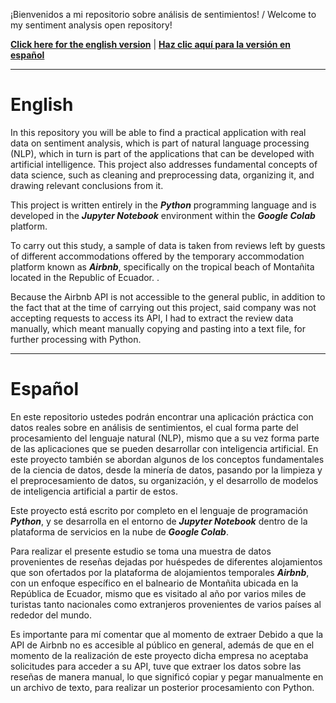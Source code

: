 ¡Bienvenidos a mi repositorio sobre an&aacute;lisis de sentimientos! / Welcome to my sentiment analysis open repository!

[**Click here for the english version**](#english) | [**Haz clic aquí para la versión en español**](#español)

---

# English

In this repository you will be able to find a practical application with real data on sentiment analysis, which is part of natural language processing (NLP), which in turn is part of the applications that can be developed with artificial intelligence. This project also addresses fundamental concepts of data science, such as cleaning and preprocessing data, organizing it, and drawing relevant conclusions from it.

This project is written entirely in the ***Python*** programming language and is developed in the ***Jupyter Notebook*** environment within the ***Google Colab*** platform.

To carry out this study, a sample of data is taken from reviews left by guests of different accommodations offered by the temporary accommodation platform known as ***Airbnb***, specifically on the tropical beach of Montañita located in the Republic of Ecuador. .

Because the Airbnb API is not accessible to the general public, in addition to the fact that at the time of carrying out this project, said company was not accepting requests to access its API, I had to extract the review data manually, which meant manually copying and pasting into a text file, for further processing with Python.

---

# Español

En este repositorio ustedes podrán encontrar una aplicación práctica con datos reales sobre en análisis de sentimientos, el cual forma parte del procesamiento del lenguaje natural (NLP), mismo que a su vez forma parte de las aplicaciones que se pueden desarrollar con inteligencia artificial. En este proyecto también se abordan algunos de los conceptos fundamentales de la ciencia de datos, desde la minería de datos, pasando por la limpieza y el preprocesamiento de datos, su organización, y el desarrollo de modelos de inteligencia artificial a partir de estos.

Este proyecto está escrito por completo en el lenguaje de programación ***Python***, y se desarrolla en el entorno de ***Jupyter Notebook*** dentro de la plataforma de servicios en la nube de ***Google Colab***.

Para realizar el presente estudio se toma una muestra de datos provenientes de reseñas dejadas por huéspedes de diferentes alojamientos que son ofertados por la plataforma de alojamientos temporales ***Airbnb***, con un enfoque específico en el balneario de Montañita ubicada en la República de Ecuador, mismo que es visitado al año por varios miles de turistas tanto nacionales como extranjeros provenientes de varios países al rededor del mundo.

Es importante para mí comentar que al momento de extraer Debido a que la API de Airbnb no es accesible al público en general, además de que en el momento de la realización de este proyecto dicha empresa no aceptaba solicitudes para acceder a su API, tuve que extraer los datos sobre las reseñas de manera manual, lo que significó copiar y pegar manualmente en un archivo de texto, para realizar un posterior procesamiento con Python.
